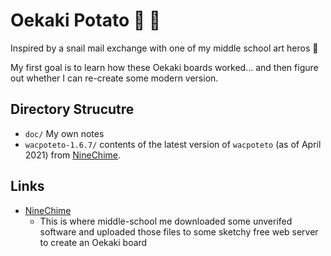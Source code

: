 # Oekaki Potato 🎨 🥔
Inspired by a snail mail exchange with one of my middle school art heros 🙂

My first goal is to learn how these Oekaki boards worked... and then figure out whether I can re-create some modern version.

## Directory Strucutre
* `doc/` My own notes
* `wacpoteto-1.6.7/` contents of the latest version of `wacpoteto` (as of April 2021) from [NineChime](http://www.ninechime.com/products/).

## Links
* [NineChime](http://www.ninechime.com/products/)
    * This is where middle-school me downloaded some unverifed software and uploaded those files to some sketchy free web server to create an Oekaki board
